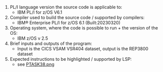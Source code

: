 1. PL/I language version the source code is applicable to:
    - IBM PL/I for z/OS V6.1
2. Compiler used to build the source code / supported by compilers:
    - IBM® Enterprise PL/I for z/OS  6.1      (Built:20230320)
3. Operating system, where the code is possible to run + the version of the OS:
    - IBM z/OS v 2.5
4. Brief inputs and outputs of the program:
    - Input is the CICS VSAM VSR404 dataset, output is the REP3800 dataset
5. Expected instructions to be highlighted / supported by LSP:
    - see [PTASK38.png](PTASK38.png)
